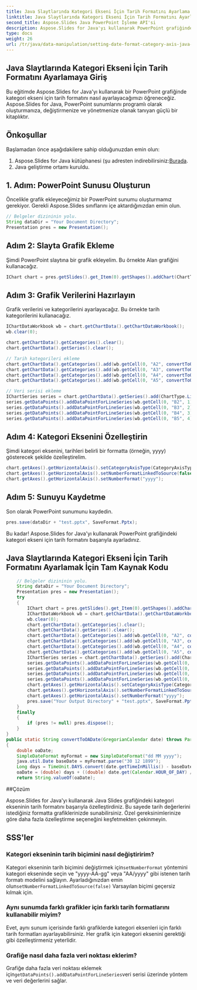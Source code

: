 ```yaml
---
title: Java Slaytlarında Kategori Ekseni İçin Tarih Formatını Ayarlama
linktitle: Java Slaytlarında Kategori Ekseni İçin Tarih Formatını Ayarlama
second_title: Aspose.Slides Java PowerPoint İşleme API'si
description: Aspose.Slides for Java'yı kullanarak PowerPoint grafiğinde kategori ekseni için tarih formatını nasıl ayarlayacağınızı öğrenin. Kaynak koduyla adım adım kılavuz.
type: docs
weight: 26
url: /tr/java/data-manipulation/setting-date-format-category-axis-java-slides/
---
```


## Java Slaytlarında Kategori Ekseni İçin Tarih Formatını Ayarlamaya Giriş

Bu eğitimde Aspose.Slides for Java'yı kullanarak bir PowerPoint grafiğinde kategori ekseni için tarih formatını nasıl ayarlayacağımızı öğreneceğiz. Aspose.Slides for Java, PowerPoint sunumlarını programlı olarak oluşturmanıza, değiştirmenize ve yönetmenize olanak tanıyan güçlü bir kitaplıktır.

## Önkoşullar

Başlamadan önce aşağıdakilere sahip olduğunuzdan emin olun:

1. Aspose.Slides for Java kütüphanesi (şu adresten indirebilirsiniz:[Burada](https://releases.aspose.com/slides/java/).
2. Java geliştirme ortamı kuruldu.

## 1. Adım: PowerPoint Sunusu Oluşturun

Öncelikle grafik ekleyeceğimiz bir PowerPoint sunumu oluşturmamız gerekiyor. Gerekli Aspose.Slides sınıflarını içe aktardığınızdan emin olun.

```java
// Belgeler dizininin yolu.
String dataDir = "Your Document Directory";
Presentation pres = new Presentation();
```

## Adım 2: Slayta Grafik Ekleme

Şimdi PowerPoint slaytına bir grafik ekleyelim. Bu örnekte Alan grafiğini kullanacağız.

```java
IChart chart = pres.getSlides().get_Item(0).getShapes().addChart(ChartType.Area, 50, 50, 450, 300);
```

## Adım 3: Grafik Verilerini Hazırlayın

Grafik verilerini ve kategorilerini ayarlayacağız. Bu örnekte tarih kategorilerini kullanacağız.

```java
IChartDataWorkbook wb = chart.getChartData().getChartDataWorkbook();
wb.clear(0);

chart.getChartData().getCategories().clear();
chart.getChartData().getSeries().clear();

// Tarih kategorileri ekleme
chart.getChartData().getCategories().add(wb.getCell(0, "A2", convertToOADate(new GregorianCalendar(2015, 1, 1))));
chart.getChartData().getCategories().add(wb.getCell(0, "A3", convertToOADate(new GregorianCalendar(2016, 1, 1))));
chart.getChartData().getCategories().add(wb.getCell(0, "A4", convertToOADate(new GregorianCalendar(2017, 1, 1))));
chart.getChartData().getCategories().add(wb.getCell(0, "A5", convertToOADate(new GregorianCalendar(2018, 1, 1))));

// Veri serisi ekleme
IChartSeries series = chart.getChartData().getSeries().add(ChartType.Line);
series.getDataPoints().addDataPointForLineSeries(wb.getCell(0, "B2", 1));
series.getDataPoints().addDataPointForLineSeries(wb.getCell(0, "B3", 2));
series.getDataPoints().addDataPointForLineSeries(wb.getCell(0, "B4", 3));
series.getDataPoints().addDataPointForLineSeries(wb.getCell(0, "B5", 4));
```

## Adım 4: Kategori Eksenini Özelleştirin
Şimdi kategori eksenini, tarihleri belirli bir formatta (örneğin, yyyy) gösterecek şekilde özelleştirelim.

```java
chart.getAxes().getHorizontalAxis().setCategoryAxisType(CategoryAxisType.Date);
chart.getAxes().getHorizontalAxis().setNumberFormatLinkedToSource(false);
chart.getAxes().getHorizontalAxis().setNumberFormat("yyyy");
```

## Adım 5: Sunuyu Kaydetme
Son olarak PowerPoint sunumunu kaydedin.

```java
pres.save(dataDir + "test.pptx", SaveFormat.Pptx);
```

Bu kadar! Aspose.Slides for Java'yı kullanarak PowerPoint grafiğindeki kategori ekseni için tarih formatını başarıyla ayarladınız.

## Java Slaytlarında Kategori Ekseni İçin Tarih Formatını Ayarlamak İçin Tam Kaynak Kodu

```java
	// Belgeler dizininin yolu.
	String dataDir = "Your Document Directory";
	Presentation pres = new Presentation();
	try
	{
		IChart chart = pres.getSlides().get_Item(0).getShapes().addChart(ChartType.Area, 50, 50, 450, 300);
		IChartDataWorkbook wb = chart.getChartData().getChartDataWorkbook();
		wb.clear(0);
		chart.getChartData().getCategories().clear();
		chart.getChartData().getSeries().clear();
		chart.getChartData().getCategories().add(wb.getCell(0, "A2", convertToOADate(new GregorianCalendar(2015, 1, 1))));
		chart.getChartData().getCategories().add(wb.getCell(0, "A3", convertToOADate(new GregorianCalendar(2016, 1, 1))));
		chart.getChartData().getCategories().add(wb.getCell(0, "A4", convertToOADate(new GregorianCalendar(2017, 1, 1))));
		chart.getChartData().getCategories().add(wb.getCell(0, "A5", convertToOADate(new GregorianCalendar(2018, 1, 1))));
		IChartSeries series = chart.getChartData().getSeries().add(ChartType.Line);
		series.getDataPoints().addDataPointForLineSeries(wb.getCell(0, "B2", 1));
		series.getDataPoints().addDataPointForLineSeries(wb.getCell(0, "B3", 2));
		series.getDataPoints().addDataPointForLineSeries(wb.getCell(0, "B4", 3));
		series.getDataPoints().addDataPointForLineSeries(wb.getCell(0, "B5", 4));
		chart.getAxes().getHorizontalAxis().setCategoryAxisType(CategoryAxisType.Date);
		chart.getAxes().getHorizontalAxis().setNumberFormatLinkedToSource(false);
		chart.getAxes().getHorizontalAxis().setNumberFormat("yyyy");
		pres.save("Your Output Directory" + "test.pptx", SaveFormat.Pptx);
	}
	finally
	{
		if (pres != null) pres.dispose();
	}
}
public static String convertToOADate(GregorianCalendar date) throws ParseException
{
	double oaDate;
	SimpleDateFormat myFormat = new SimpleDateFormat("dd MM yyyy");
	java.util.Date baseDate = myFormat.parse("30 12 1899");
	Long days = TimeUnit.DAYS.convert(date.getTimeInMillis() - baseDate.getTime(), TimeUnit.MILLISECONDS);
	oaDate = (double) days + ((double) date.get(Calendar.HOUR_OF_DAY) / 24) + ((double) date.get(Calendar.MINUTE) / (60 * 24)) + ((double) date.get(Calendar.SECOND) / (60 * 24 * 60));
	return String.valueOf(oaDate);
```

##Çözüm

Aspose.Slides for Java'yı kullanarak Java Slides grafiğindeki kategori ekseninin tarih formatını başarıyla özelleştirdiniz. Bu sayede tarih değerlerini istediğiniz formatta grafiklerinizde sunabilirsiniz. Özel gereksinimlerinize göre daha fazla özelleştirme seçeneğini keşfetmekten çekinmeyin.

## SSS'ler

### Kategori ekseninin tarih biçimini nasıl değiştiririm?

 Kategori ekseninin tarih biçimini değiştirmek için`setNumberFormat` yöntemini kategori ekseninde seçin ve "yyyy-AA-gg" veya "AA/yyyy" gibi istenen tarih formatı modelini sağlayın. Ayarladığınızdan emin olun`setNumberFormatLinkedToSource(false)` Varsayılan biçimi geçersiz kılmak için.

### Aynı sunumda farklı grafikler için farklı tarih formatlarını kullanabilir miyim?

Evet, aynı sunum içerisinde farklı grafiklerde kategori eksenleri için farklı tarih formatları ayarlayabilirsiniz. Her grafik için kategori eksenini gerektiği gibi özelleştirmeniz yeterlidir.

### Grafiğe nasıl daha fazla veri noktası eklerim?

 Grafiğe daha fazla veri noktası eklemek için`getDataPoints().addDataPointForLineSeries`veri serisi üzerinde yöntem ve veri değerlerini sağlar.